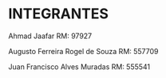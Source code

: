 # INTEGRANTES
Ahmad Jaafar
RM: 97927

Augusto Ferreira Rogel de Souza
RM: 557709

Juan Francisco Alves Muradas
RM: 555541
